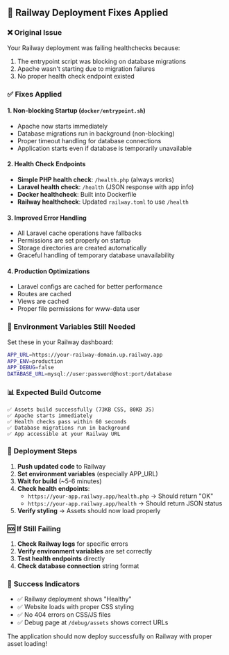 ## 🚀 Railway Deployment Fixes Applied

### ❌ **Original Issue**
Your Railway deployment was failing healthchecks because:
1. The entrypoint script was blocking on database migrations
2. Apache wasn't starting due to migration failures
3. No proper health check endpoint existed

### ✅ **Fixes Applied**

#### 1. **Non-blocking Startup** (`docker/entrypoint.sh`)
- Apache now starts immediately
- Database migrations run in background (non-blocking)
- Proper timeout handling for database connections
- Application starts even if database is temporarily unavailable

#### 2. **Health Check Endpoints**
- **Simple PHP health check**: `/health.php` (always works)
- **Laravel health check**: `/health` (JSON response with app info)
- **Docker healthcheck**: Built into Dockerfile
- **Railway healthcheck**: Updated `railway.toml` to use `/health`

#### 3. **Improved Error Handling**
- All Laravel cache operations have fallbacks
- Permissions are set properly on startup
- Storage directories are created automatically
- Graceful handling of temporary database unavailability

#### 4. **Production Optimizations**
- Laravel configs are cached for better performance
- Routes are cached
- Views are cached
- Proper file permissions for www-data user

### 🔧 **Environment Variables Still Needed**
Set these in your Railway dashboard:

```bash
APP_URL=https://your-railway-domain.up.railway.app
APP_ENV=production
APP_DEBUG=false
DATABASE_URL=mysql://user:password@host:port/database
```

### 📊 **Expected Build Outcome**
```
✅ Assets build successfully (73KB CSS, 80KB JS)
✅ Apache starts immediately
✅ Health checks pass within 60 seconds
✅ Database migrations run in background
✅ App accessible at your Railway URL
```

### 🎯 **Deployment Steps**
1. **Push updated code** to Railway
2. **Set environment variables** (especially APP_URL)
3. **Wait for build** (~5-6 minutes)
4. **Check health endpoints**:
   - `https://your-app.railway.app/health.php` → Should return "OK"
   - `https://your-app.railway.app/health` → Should return JSON status
5. **Verify styling** → Assets should now load properly

### 🆘 **If Still Failing**
1. **Check Railway logs** for specific errors
2. **Verify environment variables** are set correctly
3. **Test health endpoints** directly
4. **Check database connection** string format

### 🎉 **Success Indicators**
- ✅ Railway deployment shows "Healthy"
- ✅ Website loads with proper CSS styling
- ✅ No 404 errors on CSS/JS files
- ✅ Debug page at `/debug/assets` shows correct URLs

The application should now deploy successfully on Railway with proper asset loading!